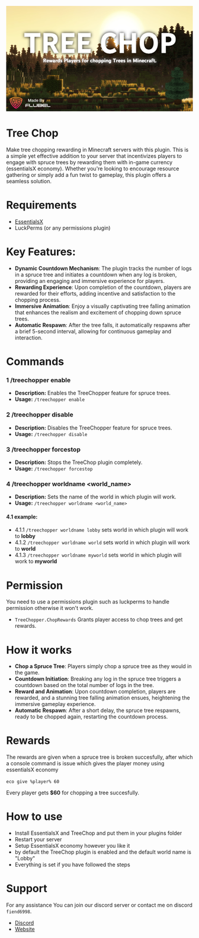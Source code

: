 ![ALT](https://raw.githubusercontent.com/MrFiend179/TreeChop/master/treechopmnthmb.PNG)

# Tree Chop

Make tree chopping rewarding in Minecraft servers with this plugin. This is a simple yet effective addition to your server that incentivizes players to engage with spruce trees by rewarding them with in-game currency (essentialsX economy). Whether you're looking to encourage resource gathering or simply add a fun twist to gameplay, this plugin offers a seamless solution.

# Requirements
- [EssentialsX](https://essentialsx.net/)
-  LuckPerms (or any permissions plugin)

# Key Features:

- **Dynamic Countdown Mechanism**: The plugin tracks the number of logs in a spruce tree and initiates a countdown when any log is broken, providing an engaging and immersive experience for players.
- **Rewarding Experience**: Upon completion of the countdown, players are rewarded for their efforts, adding incentive and satisfaction to the chopping process.
- **Immersive Animation**: Enjoy a visually captivating tree falling animation that enhances the realism and excitement of chopping down spruce trees.
- **Automatic Respawn**: After the tree falls, it automatically respawns after a brief 5-second interval, allowing for continuous gameplay and interaction.


# Commands

### 1 /treechopper enable
- **Description:** Enables the TreeChopper feature for spruce trees.
- **Usage:** `/treechopper enable`

### 2 /treechopper disable
- **Description:** Disables the TreeChopper feature for spruce trees.
- **Usage:** `/treechopper disable`

### 3 /treechopper forcestop
- **Description:** Stops the TreeChop plugin completely.
- **Usage:** `/treechopper forcestop`

### 4 /treechopper worldname <world_name>
- **Description:** Sets the name of the world in which plugin will work.
- **Usage:** `/treechopper worldname <world_name>`
#### 4.1 example:
- 4.1.1 `/treechopper worldname lobby` sets world in which plugin will work to **lobby**
- 4.1.2 `/treechopper worldname world` sets world in which plugin will work to **world**
- 4.1.3 `/treechopper worldname myworld` sets world in which plugin will work to **myworld**

# Permission
You need to use a permissions plugin such as luckperms to handle permission otherwise it won't work.

- ```TreeChopper.ChopRewards``` Grants player access to chop trees and get rewards.


# How it works

- **Chop a Spruce Tree**: Players simply chop a spruce tree as they would in the game.
- **Countdown Initiation**: Breaking any log in the spruce tree triggers a countdown based on the total number of logs in the tree.
- **Reward and Animation**: Upon countdown completion, players are rewarded, and a stunning tree falling animation ensues, heightening the immersive gameplay experience.
- **Automatic Respawn**: After a short delay, the spruce tree respawns, ready to be chopped again, restarting the countdown process.


# Rewards
The rewards are given when a spruce tree is broken succesfully, after which a console command is issue which gives the player money using essentialsX economy

`eco give %player% 60`

Every player gets **$60** for chopping a tree succesfully.

# How to use
- Install EssentialsX and TreeChop and put them in your plugins folder
- Restart your server
- Setup EssentialsX economy however you like it
- by default the TreeChop plugin is enabled and the default world name is "Lobby"
- Everything is set if you have followed the steps

# Support
For any assistance You can join our discord server or contact me on discord ```fiend6998```.

- [Discord](https://discord.com/invite/Ga4pHSEcjK)
- [Website](https://www.flubel.tech/)
